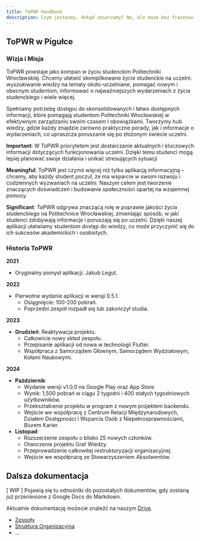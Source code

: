 ```yaml
---
title: ToPWR Handbook 
description: Czym jesteśmy, dokąd zmierzamy? No, ale może bez frazesów.
---
```


## ToPWR w Pigułce

### Wizja i Misja
ToPWR powstaje jako kompan w życiu studenckim Politechniki Wrocławskiej. Chcemy ułatwić skomplikowane życie studenckie na uczelni: wyszukiwanie wiedzy na tematy około-uczelniane, pomagać nowym i obecnym studentom, informować o najważniejszych wydarzeniach z życia studenckiego i wiele więcej.

Spełniamy potrzebę dostępu do skonsolidowanych i łatwo dostępnych informacji, które pomagają studentom Politechniki Wrocławskiej w efektywnym zarządzaniu swoim czasem i obowiązkami. Tworzymy hub wiedzy, gdzie każdy znajdzie zarówno praktyczne porady, jak i informacje o wydarzeniach, co upraszcza poruszanie się po złożonym świecie uczelni.

**Important**: W ToPWR priorytetem jest dostarczanie aktualnych i kluczowych informacji dotyczących funkcjonowania uczelni. Dzięki temu studenci mogą lepiej planować swoje działania i unikać stresujących sytuacji

**Meaningful**: ToPWR jest czymś więcej niż tylko aplikacją informacyjną – chcemy, aby każdy student poczuł, że ma wsparcie w swoim rozwoju i codziennych wyzwaniach na uczelni. Naszym celem jest tworzenie znaczących doświadczeń i budowanie społeczności opartej na wzajemnej pomocy.

**Significant**: ToPWR odgrywa znaczącą rolę w poprawie jakości życia studenckiego na Politechnice Wrocławskiej, zmieniając sposób, w jaki studenci zdobywają informacje i poruszają się po uczelni. Dzięki naszej aplikacji ułatwiamy studentom dostęp do wiedzy, co może przyczynić się do ich sukcesów akademickich i osobistych.

### Historia ToPWR

**2021**
  - Oryginalny pomysł aplikacji: Jakub Legut.

**2022**
  - Pierwotne wydanie aplikacji w wersji 0.5.1.
    - Osiągnięcie: 100-200 pobrań.
    - Poprzedni zespół rozpadł się lub zakończył studia.

**2023**
  - **Grudzień**: Reaktywacja projektu.
    - Całkowicie nowy skład zespołu.
    - Przepisanie aplikacji od nowa w technologii Flutter.
    - Współpraca z Samorządem Głownym, Samorządem Wydziałowym, Kołami Naukowymi.

**2024**
  - **Październik**:
    - Wydanie wersji v1.0.0 na Google Play oraz App Store.
    - Wynik: 1,500 pobrań w ciągu 2 tygodni i 400 stałych tygodniowych użytkowników.
    - Przekształcenie projektu w program z nowym projektem backendu.
    - Wejście we współpracę z Centrum Relacji Międzynarodowych, Działem Dostępności i Wsparcia Osób z Niepełnosprawnościami, Biurem Karier.
  - **Listopad**:
    - Rozszerzenie zespołu o blisko 25 nowych członków.
    - Otworzenie projektu Graf Wiedzy.
    - Przeprowadzenie całkowitej restrukturyzacji organizacyjnej.
    - Wejście we współpracę ze Stowarzyszeniem Absolwentów.

## Dalsza dokumentacja
[ WIP ] Pojawią się tu odnośniki do pozostałych dokumentów, gdy zostaną już przeniesione z Google Docs do Markdown.

Aktualnie dokumentację możecie znaleźć na naszym [Drive](https://drive.google.com/drive/u/1/folders/1ORR0wwdxavBk_Nc69RVakDeUh-51NCrA).

- [Zespoły](https://www.youtube.com/watch?v=HNdbKLIw5rs)
- [Struktura Organizacyjna](https://www.youtube.com/watch?v=HNdbKLIw5rs)
- ...
